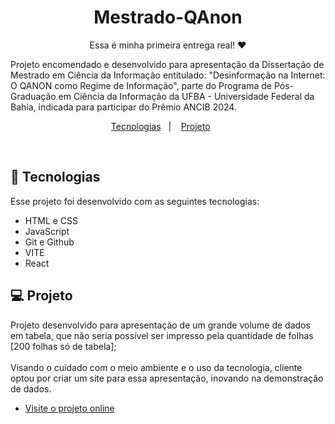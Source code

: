<h1 align="center"> Mestrado-QAnon </h1>

<p align="center">
Essa é minha primeira entrega real! ❤️

Projeto encomendado e desenvolvido para apresentação da Dissertação de Mestrado em Ciência da Informação entitulado: "Desinformação na Internet: O QANON como Regime de Informação", parte do Programa de Pós-Graduação em Ciência da Informação da UFBA - Universidade Federal da Bahia, indicada para participar do Prêmio ANCIB 2024.<br/>
</p>

<p align="center">
  <a href="#-tecnologias">Tecnologias</a>&nbsp;&nbsp;&nbsp;|&nbsp;&nbsp;&nbsp;
  <a href="#-projeto">Projeto</a>&nbsp;&nbsp;&nbsp;&nbsp;&nbsp;&nbsp;
</p>

<br>


## 🚀 Tecnologias

Esse projeto foi desenvolvido com as seguintes tecnologias:

- HTML e CSS
- JavaScript
- Git e Github
- VITE
- React

## 💻 Projeto

Projeto desenvolvido para apresentação de um grande volume de dados em tabela, que não seria possível ser impresso pela quantidade de folhas [200 folhas só de tabela]; <br/><br/>
Visando o cuidado com o meio ambiente e o uso da tecnologia, cliente optou por criar um site para essa apresentação, inovando na demonstração de dados.   

- [Visite o projeto online](d3dd3f.github.io/Mestrado-QAnon/)
